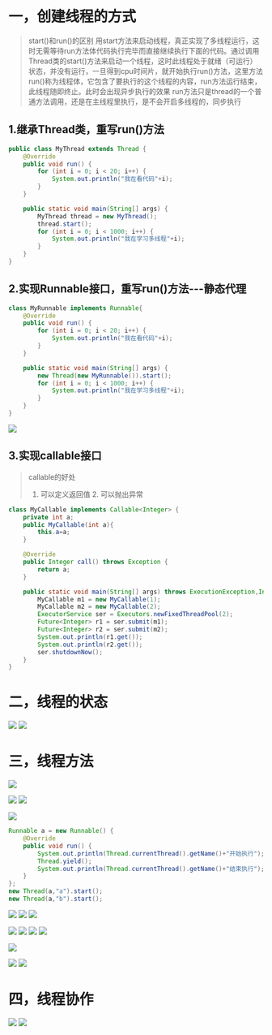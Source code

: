 # 一，创建线程的方式
> start()和run()的区别
> 用start方法来启动线程，真正实现了多线程运行，这时无需等待run方法体代码执行完毕而直接继续执行下面的代码。通过调用Thread类的start()方法来启动一个线程，这时此线程处于就绪（可运行）状态，并没有运行，一旦得到cpu时间片，就开始执行run()方法，这里方法run()称为线程体，它包含了要执行的这个线程的内容，run方法运行结束，此线程随即终止。此时会出现异步执行的效果
> run方法只是thread的一个普通方法调用，还是在主线程里执行，是不会开启多线程的，同步执行
## 1.继承Thread类，重写run()方法
```java
public class MyThread extends Thread {
    @Override
    public void run() {
        for (int i = 0; i < 20; i++) {
            System.out.println("我在看代码"+i);
        }
    }

    public static void main(String[] args) {
        MyThread thread = new MyThread();
        thread.start();
        for (int i = 0; i < 1000; i++) {
            System.out.println("我在学习多线程"+i);
        }
    }
}
```

## 2.实现Runnable接口，重写run()方法---静态代理

```java
class MyRunnable implements Runnable{
    @Override
    public void run() {
        for (int i = 0; i < 20; i++) {
            System.out.println("我在看代码"+i);
        }
    }

    public static void main(String[] args) {
        new Thread(new MyRunnable()).start();
        for (int i = 0; i < 1000; i++) {
            System.out.println("我在学习多线程"+i);
        }
    }
}
```
![](_v_images/20210107114335990_8698.png)
## 3.实现callable接口
> callable的好处
> 1. 可以定义返回值   2. 可以抛出异常

```java
class MyCallable implements Callable<Integer> {
    private int a;
    public MyCallable(int a){
        this.a=a;
    }

    @Override
    public Integer call() throws Exception {
        return a;
    }

    public static void main(String[] args) throws ExecutionException,InterruptedException {
        MyCallable m1 = new MyCallable(1);
        MyCallable m2 = new MyCallable(2);
        ExecutorService ser = Executors.newFixedThreadPool(2);
        Future<Integer> r1 = ser.submit(m1);
        Future<Integer> r2 = ser.submit(m2);
        System.out.println(r1.get());
        System.out.println(r2.get());
        ser.shutdownNow();
    }
}
```

# 二，线程的状态
![](_v_images/20210107131846729_25035.png)
![](_v_images/20210107131900855_5901.png)
# 三，线程方法
![](_v_images/20210107132027504_28950.png)

![](_v_images/20210107132117914_11709.png)
![](_v_images/20210107132357007_12026.png)

![](_v_images/20210107144927238_32601.png)

```java
Runnable a = new Runnable() {
    @Override
    public void run() {
        System.out.println(Thread.currentThread().getName()+"开始执行");
        Thread.yield();
        System.out.println(Thread.currentThread().getName()+"结束执行");
    }
};
new Thread(a,"a").start();
new Thread(a,"b").start();
```
![](_v_images/20210107145510023_25829.png)
![](_v_images/20210107150641448_24712.png)
![](_v_images/20210107151029164_17327.png)

![](_v_images/20210107151423930_32037.png)
![](_v_images/20210107152336557_11824.png)
![](_v_images/20210107152635317_12345.png)
![](_v_images/20210107154042692_8784.png)

![](_v_images/20210107155032717_21052.png)

![](_v_images/20210107154827766_31848.png)
![](_v_images/20210107155046345_1239.png)
# 四，线程协作
![](_v_images/20210107155451899_28527.png)
![](_v_images/20210107155506333_3166.png)
